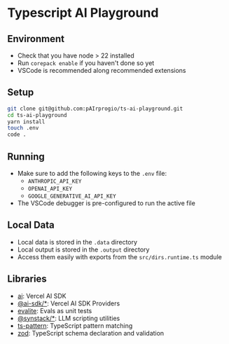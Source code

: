 # Typescript AI Playground

## Environment

- Check that you have node > 22 installed
- Run `corepack enable` if you haven't done so yet
- VSCode is recommended along recommended extensions

## Setup

```bash
git clone git@github.com:pAIrprogio/ts-ai-playground.git
cd ts-ai-playground
yarn install
touch .env
code .
```

## Running

- Make sure to add the following keys to the `.env` file:
  - `ANTHROPIC_API_KEY`
  - `OPENAI_API_KEY`
  - `GOOGLE_GENERATIVE_AI_API_KEY`
- The VSCode debugger is pre-configured to run the active file

## Local Data

- Local data is stored in the `.data` directory
- Local output is stored in the `.output` directory
- Access them easily with exports from the `src/dirs.runtime.ts` module

## Libraries

- [ai](https://github.com/vercel/ai): Vercel AI SDK
- [@ai-sdk/\*](https://sdk.vercel.ai/providers/ai-sdk-providers): Vercel AI SDK Providers
- [evalite](https://www.evalite.dev/): Evals as unit tests
- [@synstack/\*](https://github.com/pairprogio/synscript): LLM scripting utilities
- [ts-pattern](https://github.com/gvergnaud/ts-pattern): TypeScript pattern matching
- [zod](https://github.com/colinhacks/zod): TypeScript schema declaration and validation
